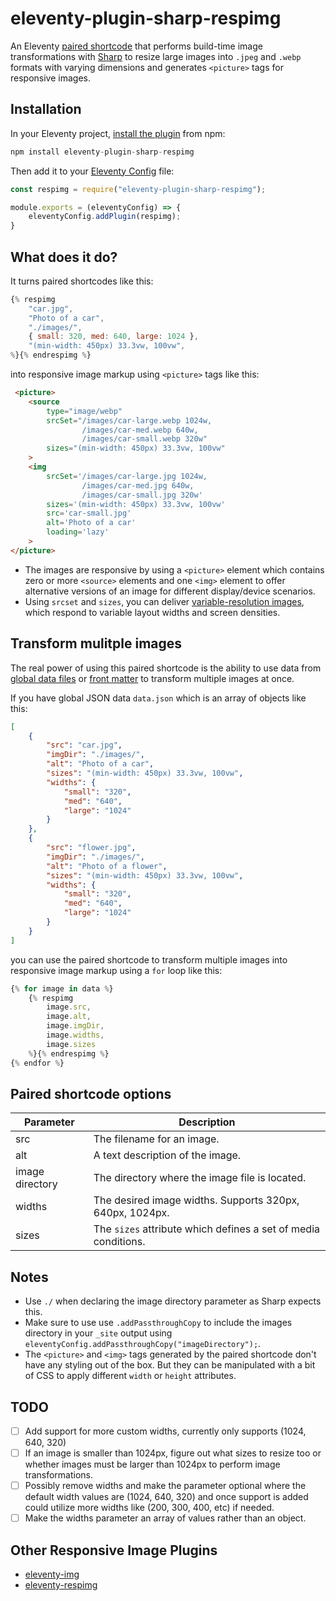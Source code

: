 # eleventy-plugin-sharp-respimg
An Eleventy [paired shortcode](https://www.11ty.dev/docs/shortcodes/#paired-shortcodes) that performs build-time image transformations with [Sharp](https://sharp.pixelplumbing.com/) to resize large images into `.jpeg` and `.webp` formats with varying dimensions and generates `<picture>` tags for responsive images.

## Installation
In your Eleventy project, [install the plugin](https://www.npmjs.com/package/eleventy-plugin-sharp-respimg) from npm:
```js
npm install eleventy-plugin-sharp-respimg
```
Then add it to your [Eleventy Config](https://www.11ty.dev/docs/config/) file:
```js
const respimg = require("eleventy-plugin-sharp-respimg");

module.exports = (eleventyConfig) => {
    eleventyConfig.addPlugin(respimg);
}
```

## What does it do?
It turns paired shortcodes like this:

```js
{% respimg 
    "car.jpg", 
    "Photo of a car", 
    "./images/",
    { small: 320, med: 640, large: 1024 },
    "(min-width: 450px) 33.3vw, 100vw",
%}{% endrespimg %}
```
into responsive image markup using `<picture>` tags like this:
```html
 <picture>
    <source 
        type="image/webp"
        srcSet="/images/car-large.webp 1024w,
                /images/car-med.webp 640w,
                /images/car-small.webp 320w"
        sizes="(min-width: 450px) 33.3vw, 100vw"
    >
    <img 
        srcSet='/images/car-large.jpg 1024w,
                /images/car-med.jpg 640w,
                /images/car-small.jpg 320w'
        sizes='(min-width: 450px) 33.3vw, 100vw'
        src='car-small.jpg'
        alt='Photo of a car'
        loading='lazy'
    >
</picture>
```
- The images are responsive by using a `<picture>` element which contains zero or more `<source>` elements and one `<img>` element to offer alternative versions of an image for different display/device scenarios. 
- Using `srcset` and `sizes`, you can deliver [variable-resolution images](https://www.smashingmagazine.com/2014/05/responsive-images-done-right-guide-picture-srcset/), which respond to variable layout widths and screen densities.

## Transform mulitple images
The real power of using this paired shortcode is the ability to use data from [global data files](https://www.11ty.dev/docs/data-global/) or [front matter](https://www.11ty.dev/docs/data-frontmatter/) to transform multiple images at once.

If you have global JSON data `data.json` which is an array of objects like this:

```json
[
    {
        "src": "car.jpg",
        "imgDir": "./images/",
        "alt": "Photo of a car",
        "sizes": "(min-width: 450px) 33.3vw, 100vw",
        "widths": {
            "small": "320",
            "med": "640",
            "large": "1024"
        }
    },
    {
        "src": "flower.jpg",
        "imgDir": "./images/",
        "alt": "Photo of a flower",
        "sizes": "(min-width: 450px) 33.3vw, 100vw",
        "widths": {
            "small": "320",
            "med": "640",
            "large": "1024"
        }
    }
]
```
you can use the paired shortcode to transform multiple images into responsive image markup using a `for` loop like this:

```js
{% for image in data %}
    {% respimg 
        image.src, 
        image.alt, 
        image.imgDir,
        image.widths, 
        image.sizes 
    %}{% endrespimg %}
{% endfor %}
```

## Paired shortcode options

| Parameter | Description |
| ------    | -------     |
| src       | The filename for an image. |
| alt       | A text description of the image. |
| image directory | The directory where the image file is located. |
| widths    | The desired image widths. Supports 320px, 640px, 1024px. |
| sizes     | The `sizes` attribute which defines a set of media conditions. |

## Notes
- Use `./` when declaring the image directory parameter as Sharp expects this.
- Make sure to use use `.addPassthroughCopy` to include the images directory in your `_site` output using `eleventyConfig.addPassthroughCopy("imageDirectory");`.
- The `<picture>` and `<img>` tags generated by the paired shortcode don't have any styling out of the box. But they can be manipulated with a bit of CSS to apply different `width` or `height` attributes.

## TODO
- [ ] Add support for more custom widths, currently only supports (1024, 640, 320)
- [ ] If an image is smaller than 1024px, figure out what sizes to resize too or whether images must be larger than 1024px to perform image transformations.
- [ ] Possibly remove widths and make the parameter optional where the default width values are (1024, 640, 320) and once support is added could utilize more widths like (200, 300, 400, etc) if needed.
- [ ] Make the widths parameter an array of values rather than an object.

## Other Responsive Image Plugins
- [eleventy-img](https://github.com/11ty/eleventy-img)
- [eleventy-respimg](https://github.com/eeeps/eleventy-respimg)